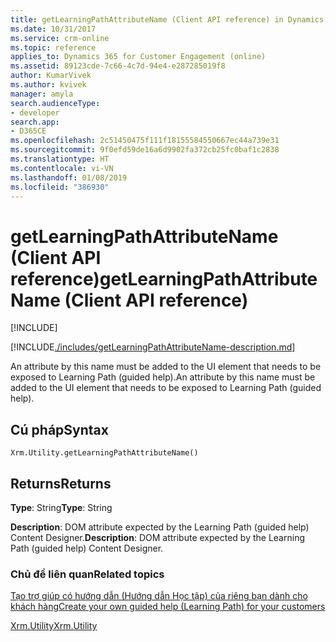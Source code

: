 ```yaml
---
title: getLearningPathAttributeName (Client API reference) in Dynamics 365 for Customer Engagement| MicrosoftDocs
ms.date: 10/31/2017
ms.service: crm-online
ms.topic: reference
applies_to: Dynamics 365 for Customer Engagement (online)
ms.assetid: 89123cde-7c66-4c7d-94e4-e287285019f8
author: KumarVivek
ms.author: kvivek
manager: amyla
search.audienceType:
- developer
search.app:
- D365CE
ms.openlocfilehash: 2c51450475f111f18155584550667ec44a739e31
ms.sourcegitcommit: 9f0efd59de16a6d9902fa372cb25fc0baf1c2838
ms.translationtype: HT
ms.contentlocale: vi-VN
ms.lasthandoff: 01/08/2019
ms.locfileid: "386930"
---
```

# <a name="getlearningpathattributename-client-api-reference"></a><span data-ttu-id="b013b-102">getLearningPathAttributeName (Client API reference)</span><span class="sxs-lookup"><span data-stu-id="b013b-102">getLearningPathAttributeName (Client API reference)</span></span>

[!INCLUDE[](../../../../includes/cc_applies_to_update_9_0_0.md)]

[!INCLUDE[./includes/getLearningPathAttributeName-description.md](./includes/getLearningPathAttributeName-description.md)]

<span data-ttu-id="b013b-103">An attribute by this name must be added to the UI element that needs to be exposed to Learning Path (guided help).</span><span class="sxs-lookup"><span data-stu-id="b013b-103">An attribute by this name must be added to the UI element that needs to be exposed to Learning Path (guided help).</span></span> 

## <a name="syntax"></a><span data-ttu-id="b013b-104">Cú pháp</span><span class="sxs-lookup"><span data-stu-id="b013b-104">Syntax</span></span>

`Xrm.Utility.getLearningPathAttributeName()`

## <a name="returns"></a><span data-ttu-id="b013b-105">Returns</span><span class="sxs-lookup"><span data-stu-id="b013b-105">Returns</span></span>

<span data-ttu-id="b013b-106">**Type**: String</span><span class="sxs-lookup"><span data-stu-id="b013b-106">**Type**: String</span></span>

<span data-ttu-id="b013b-107">**Description**: DOM attribute expected by the Learning Path (guided help) Content Designer.</span><span class="sxs-lookup"><span data-stu-id="b013b-107">**Description**: DOM attribute expected by the Learning Path (guided help) Content Designer.</span></span>

### <a name="related-topics"></a><span data-ttu-id="b013b-108">Chủ đề liên quan</span><span class="sxs-lookup"><span data-stu-id="b013b-108">Related topics</span></span>

[<span data-ttu-id="b013b-109">Tạo trợ giúp có hướng dẫn (Hướng dẫn Học tập) của riêng bạn dành cho khách hàng</span><span class="sxs-lookup"><span data-stu-id="b013b-109">Create your own guided help (Learning Path) for your customers</span></span>](../../../../customize/create-guided-help-learning-path.md)

[<span data-ttu-id="b013b-110">Xrm.Utility</span><span class="sxs-lookup"><span data-stu-id="b013b-110">Xrm.Utility</span></span>](../xrm-utility.md)



